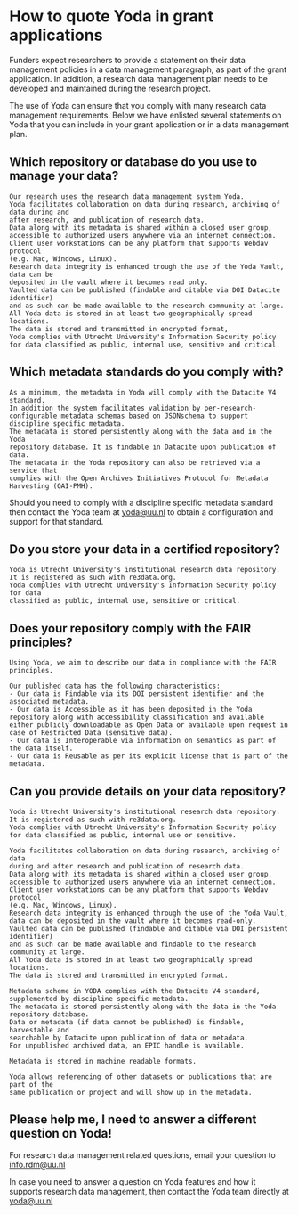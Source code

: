 # How to quote Yoda in grant applications
Funders expect researchers to provide a statement on their data management policies
in a data management paragraph, as part of the grant application.
In addition, a research data management plan needs to be developed and maintained 
during the research project. 

The use of Yoda can ensure that you comply with many research data management requirements. 
Below we have enlisted several statements on Yoda that you can include in your grant application
or in a data management plan.

## Which repository or database do you use to manage your data?
```
Our research uses the research data management system Yoda. 
Yoda facilitates collaboration on data during research, archiving of data during and 
after research, and publication of research data.  
Data along with its metadata is shared within a closed user group, 
accessible to authorized users anywhere via an internet connection.  
Client user workstations can be any platform that supports Webdav protocol 
(e.g. Mac, Windows, Linux).   
Research data integrity is enhanced trough the use of the Yoda Vault, data can be 
deposited in the vault where it becomes read only.  
Vaulted data can be published (findable and citable via DOI Datacite identifier) 
and as such can be made available to the research community at large.   
All Yoda data is stored in at least two geographically spread locations. 
The data is stored and transmitted in encrypted format, 
Yoda complies with Utrecht University's Information Security policy 
for data classified as public, internal use, sensitive and critical.
```

## Which metadata standards do you comply with?
```
As a minimum, the metadata in Yoda will comply with the Datacite V4 standard. 
In addition the system facilitates validation by per-research-configurable metadata schemas based on JSONschema to support discipline specific metadata.   
The metadata is stored persistently along with the data and in the Yoda 
repository database. It is findable in Datacite upon publication of data. 
The metadata in the Yoda repository can also be retrieved via a service that
complies with the Open Archives Initiatives Protocol for Metadata Harvesting (OAI-PMH).
```
Should you need to comply with a discipline specific metadata standard then contact
the Yoda team at [yoda@uu.nl](mailto:yoda@uu.nl) 
to obtain a configuration and support for that standard.

## Do you store your data in a certified repository?
```
Yoda is Utrecht University's institutional research data repository.  
It is registered as such with re3data.org. 
Yoda complies with Utrecht University's Information Security policy for data 
classified as public, internal use, sensitive or critical.  
```

## Does your repository comply with the FAIR principles?
```
Using Yoda, we aim to describe our data in compliance with the FAIR principles.

Our published data has the following characteristics:
- Our data is Findable via its DOI persistent identifier and the associated metadata.
- Our data is Accessible as it has been deposited in the Yoda repository along with accessibility classification and available either publicly downloadable as Open Data or available upon request in case of Restricted Data (sensitive data).
- Our data is Interoperable via information on semantics as part of the data itself.
- Our data is Reusable as per its explicit license that is part of the metadata.
```

## Can you provide details on your data repository?
```
Yoda is Utrecht University's institutional research data repository.  It is registered as such with re3data.org. 
Yoda complies with Utrecht University's Information Security policy for data classified as public, internal use or sensitive. 
 
Yoda facilitates collaboration on data during research, archiving of data 
during and after research and publication of research data.  
Data along with its metadata is shared within a closed user group, 
accessible to authorized users anywhere via an internet connection.  
Client user workstations can be any platform that supports Webdav protocol 
(e.g. Mac, Windows, Linux).   
Research data integrity is enhanced through the use of the Yoda Vault, 
data can be deposited in the vault where it becomes read-only.  
Vaulted data can be published (findable and citable via DOI persistent identifier) 
and as such can be made available and findable to the research community at large. 
All Yoda data is stored in at least two geographically spread locations. 
The data is stored and transmitted in encrypted format.
 
Metadata scheme in YODA complies with the Datacite V4 standard, 
supplemented by discipline specific metadata. 
The metadata is stored persistently along with the data in the Yoda repository database. 
Data or metadata (if data cannot be published) is findable, harvestable and 
searchable by Datacite upon publication of data or metadata. 
For unpublished archived data, an EPIC handle is available.
 
Metadata is stored in machine readable formats.
 
Yoda allows referencing of other datasets or publications that are part of the 
same publication or project and will show up in the metadata.
```

## Please help me, I need to answer a different question on Yoda!
For research data management related questions,
email your question to [info.rdm@uu.nl](mailto:info.rdm@uu.nl)

In case you need to answer a question on Yoda features and how it supports 
research data management, then contact the Yoda team directly at 
[yoda@uu.nl](mailto:yoda@uu.nl)
